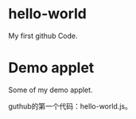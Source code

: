 # hello-world
My first github Code.


# Demo applet
Some of my demo applet.

guthub的第一个代码：hello-world.js。
